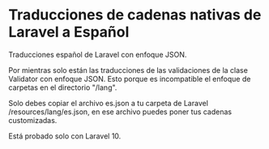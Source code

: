 # Traducciones de cadenas nativas de Laravel a Español

Traducciones español de Laravel con enfoque JSON.

Por mientras solo están las traducciones de las validaciones de la clase Validator con enfoque JSON. Esto porque es incompatible el enfoque de carpetas en el directorio "/lang".

Solo debes copiar el archivo es.json a tu carpeta de Laravel /resources/lang/es.json, en ese archivo puedes poner tus cadenas customizadas.

Está probado solo con Laravel 10.
